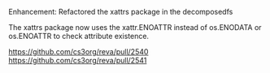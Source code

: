 Enhancement: Refactored the xattrs package in the decomposedfs

The xattrs package now uses the xattr.ENOATTR instead of os.ENODATA or os.ENOATTR to check attribute existence.

https://github.com/cs3org/reva/pull/2540
https://github.com/cs3org/reva/pull/2541
